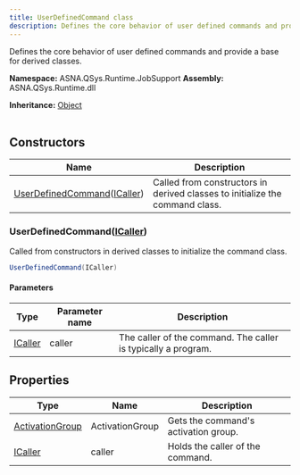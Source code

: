 ```yaml
---
title: UserDefinedCommand class
description: Defines the core behavior of user defined commands and provide a base for derived classes.
---
```


Defines the core behavior of user defined commands and provide a base for derived classes.

**Namespace:** ASNA.QSys.Runtime.JobSupport
**Assembly:** ASNA.QSys.Runtime.dll

**Inheritance:** [Object](https://docs.microsoft.com/en-us/dotnet/api/system.object)
<br>
<br>

## Constructors

| Name | Description |
| --- | --- |
| [UserDefinedCommand](#userdefinedcommandicaller)([ICaller](/reference/runtime/qsys-runtime/i-caller.html)) | Called from constructors in derived classes to initialize the command class.

### UserDefinedCommand([ICaller](/reference/runtime/qsys-runtime/i-caller.html))

Called from constructors in derived classes to initialize the command class.

```cs
UserDefinedCommand(ICaller)
```

#### Parameters

| Type | Parameter name | Description
| --- | --- | ---
| [ICaller](/reference/runtime/qsys-runtime/i-caller.html) | caller | The caller of the command. The caller is typically a program.

## Properties

| Type | Name | Description
| --- | --- | --- 
| [ActivationGroup](/reference/runtime/qsys-runtime-job-support/activation-group.html) | ActivationGroup | Gets the command's activation group. |
| [ICaller](/reference/runtime/qsys-runtime/i-caller.html) | caller | Holds the caller of the command. |

